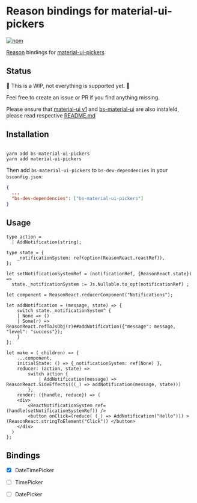 # Reason bindings for material-ui-pickers

[![npm](https://img.shields.io/npm/v/bs-material-ui-pickers.svg)](https://www.npmjs.com/package/bs-material-ui-pickers)  

[Reason](https://reasonml.github.io/) bindings for [material-ui-pickers](https://github.com/dmtrKovalenko/material-ui-pickers).

## Status

🚧 This is a WIP, not everything is supported yet. 🚧

Feel free to create an issue or PR if you find anything missing.

Please ensure that [material-ui v1](https://github.com/mui-org/material-ui/) and [bs-material-ui](https://github.com/InsidersByte/bs-material-ui/) are also instaleld, please read respective [README.md](https://github.com/InsidersByte/bs-material-ui/blob/master/README.md)

## Installation

```

yarn add bs-material-ui-pickers
yarn add material-ui-pickers
```

Then add `bs-material-ui-pickers` to `bs-dev-dependencies` in your `bsconfig.json`:

```json
{
  ...
  "bs-dev-dependencies": ["bs-material-ui-pickers"]
}
```

## Usage

```reason
type action =
  | AddNotification(string);

type state = {
    _notificationSystem: ref(option(ReasonReact.reactRef)),
};

let setNotificationSystemRef = (notificationRef, {ReasonReact.state}) => 
  state._notificationSystem := Js.Nullable.to_opt(notificationRef) ;

let component = ReasonReact.reducerComponent("Notifications");

let addNotification = (message, state) => {   
    switch state._notificationSystem^ {
    | None => ()
    | Some(r) => ReasonReact.refToJsObj(r)##addNotification({"message": message, "level": "success"});      
    }
};

let make = (_children) => {
    ...component,
    initialState: () => {_notificationSystem: ref(None) },
    reducer: (action, state) =>
        switch action {
            | AddNotification(message) =>  ReasonReact.SideEffects(((_) => addNotification(message, state)))
        },
    render: ({handle, reduce}) => (
    <div>             
        <ReactNotificationSystem ref=(handle(setNotificationSystemRef)) />
        <button onClick=(reduce( (_) => AddNotification("Hello"))) > (ReasonReact.stringToElement("Click")) </button> 
    </div>
  )
};
```

## Bindings

- [x] DateTimePicker 
- [ ] TimePicker 
- [ ] DatePicker

